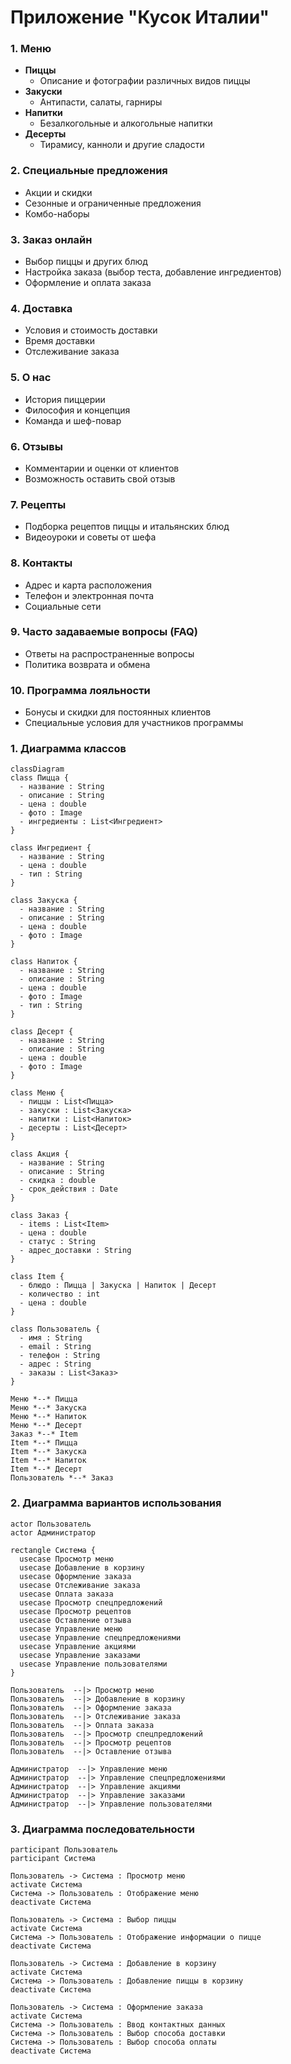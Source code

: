 # Приложение "Кусок Италии"

### 1. Меню
- **Пиццы**
  - Описание и фотографии различных видов пиццы
- **Закуски**
  - Антипасти, салаты, гарниры
- **Напитки**
  - Безалкогольные и алкогольные напитки
- **Десерты**
  - Тирамису, канноли и другие сладости

### 2. Специальные предложения
- Акции и скидки
- Сезонные и ограниченные предложения
- Комбо-наборы

### 3. Заказ онлайн
- Выбор пиццы и других блюд
- Настройка заказа (выбор теста, добавление ингредиентов)
- Оформление и оплата заказа

### 4. Доставка
- Условия и стоимость доставки
- Время доставки
- Отслеживание заказа

### 5. О нас
- История пиццерии
- Философия и концепция
- Команда и шеф-повар

### 6. Отзывы
- Комментарии и оценки от клиентов
- Возможность оставить свой отзыв

### 7. Рецепты
- Подборка рецептов пиццы и итальянских блюд
- Видеоуроки и советы от шефа

### 8. Контакты
- Адрес и карта расположения
- Телефон и электронная почта
- Социальные сети

### 9. Часто задаваемые вопросы (FAQ)
- Ответы на распространенные вопросы
- Политика возврата и обмена

### 10. Программа лояльности
- Бонусы и скидки для постоянных клиентов
- Специальные условия для участников программы

### 1. Диаграмма классов
```mermaid
classDiagram
class Пицца {
  - название : String
  - описание : String
  - цена : double
  - фото : Image
  - ингредиенты : List<Ингредиент>
}

class Ингредиент {
  - название : String
  - цена : double
  - тип : String 
}

class Закуска {
  - название : String
  - описание : String
  - цена : double
  - фото : Image
}

class Напиток {
  - название : String
  - описание : String
  - цена : double
  - фото : Image
  - тип : String
}

class Десерт {
  - название : String
  - описание : String
  - цена : double
  - фото : Image
}

class Меню {
  - пиццы : List<Пицца>
  - закуски : List<Закуска>
  - напитки : List<Напиток>
  - десерты : List<Десерт>
}

class Акция {
  - название : String
  - описание : String
  - скидка : double
  - срок_действия : Date
}

class Заказ {
  - items : List<Item>
  - цена : double
  - статус : String
  - адрес_доставки : String
}

class Item {
  - блюдо : Пицца | Закуска | Напиток | Десерт
  - количество : int
  - цена : double
}

class Пользователь {
  - имя : String
  - email : String
  - телефон : String
  - адрес : String
  - заказы : List<Заказ>
}

Меню *--* Пицца
Меню *--* Закуска
Меню *--* Напиток
Меню *--* Десерт
Заказ *--* Item
Item *--* Пицца
Item *--* Закуска
Item *--* Напиток
Item *--* Десерт
Пользователь *--* Заказ
```

### 2. Диаграмма вариантов использования

```mermaid
actor Пользователь
actor Администратор

rectangle Система {
  usecase Просмотр меню
  usecase Добавление в корзину
  usecase Оформление заказа
  usecase Отслеживание заказа
  usecase Оплата заказа
  usecase Просмотр спецпредложений
  usecase Просмотр рецептов
  usecase Оставление отзыва
  usecase Управление меню
  usecase Управление спецпредложениями
  usecase Управление акциями
  usecase Управление заказами
  usecase Управление пользователями
}

Пользователь  --|> Просмотр меню
Пользователь  --|> Добавление в корзину
Пользователь  --|> Оформление заказа
Пользователь  --|> Отслеживание заказа
Пользователь  --|> Оплата заказа
Пользователь  --|> Просмотр спецпредложений
Пользователь  --|> Просмотр рецептов
Пользователь  --|> Оставление отзыва

Администратор  --|> Управление меню
Администратор  --|> Управление спецпредложениями
Администратор  --|> Управление акциями
Администратор  --|> Управление заказами
Администратор  --|> Управление пользователями
```

### 3. Диаграмма последовательности
```mermaid
participant Пользователь
participant Система

Пользователь -> Система : Просмотр меню
activate Система
Система -> Пользователь : Отображение меню
deactivate Система

Пользователь -> Система : Выбор пиццы
activate Система
Система -> Пользователь : Отображение информации о пицце
deactivate Система

Пользователь -> Система : Добавление в корзину
activate Система
Система -> Пользователь : Добавление пиццы в корзину
deactivate Система

Пользователь -> Система : Оформление заказа
activate Система
Система -> Пользователь : Ввод контактных данных
Система -> Пользователь : Выбор способа доставки
Система -> Пользователь : Выбор способа оплаты
deactivate Система
```
